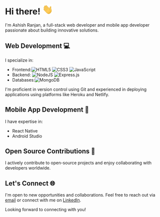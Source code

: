 # Hi there!  <img src="https://raw.githubusercontent.com/ABSphreak/ABSphreak/master/gifs/Hi.gif" width="35">

I'm Ashish Ranjan, a full-stack web developer and mobile app developer passionate about building innovative solutions.

## Web Development 💻

I specialize in:

- Frontend:![HTML5](https://img.shields.io/badge/html5-%23E34F26.svg?style=for-the-badge&logo=html5&logoColor=white) 
![CSS3](https://img.shields.io/badge/css3-%231572B6.svg?style=for-the-badge&logo=css3&logoColor=white) 
![JavaScript](https://img.shields.io/badge/javascript-%23323330.svg?style=for-the-badge&logo=javascript&logoColor=%23F7DF1E) 
- Backend: ![NodeJS](https://img.shields.io/badge/node.js-6DA55F?style=for-the-badge&logo=node.js&logoColor=white) ![Express.js](https://img.shields.io/badge/express.js-%23404d59.svg?style=for-the-badge&logo=express&logoColor=%2361DAFB) 
- Databases:![MongoDB](https://img.shields.io/badge/MongoDB-%234ea94b.svg?style=for-the-badge&logo=mongodb&logoColor=white) 

I'm proficient in version control using Git and experienced in deploying applications using platforms like Heroku and Netlify.

## Mobile App Development 📱

I have expertise in:

- React Native
- Android Studio


## Open Source Contributions 🚀

I actively contribute to open-source projects and enjoy collaborating with developers worldwide.

## Let's Connect 🌐

I'm open to new opportunities and collaborations. Feel free to reach out via [email](mailto:your.cseashishranjan@gmail.com) or connect with me on [LinkedIn](https://www.linkedin.com/in/ashish-ranjan-04aa41217).

Looking forward to connecting with you!

